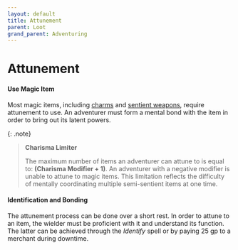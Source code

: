 ```yaml
---
layout: default
title: Attunement
parent: Loot
grand_parent: Adventuring
---
```



# Attunement

#### Use Magic Item

Most magic items, including [charms](../../gear/charms/index) and [sentient weapons](../../more/city_items/sentient_weapons), require attunement to use. An adventurer must form a mental bond with the item in order to bring out its latent powers. 

{: .note}
> **Charisma Limiter**
> 
> The maximum number of items an adventurer can attune to is equal to: **(Charisma Modifier + 1)**. An adventurer with a negative modifier is unable to attune to magic items. This limitation reflects the difficulty of mentally coordinating multiple semi-sentient items at one time.

#### Identification and Bonding

The attunement process can be done over a short rest. In order to attune to an item, the wielder must be proficient with it and understand its function. The latter can be achieved through the _Identify_ spell or by paying 25 gp to a merchant during downtime.
